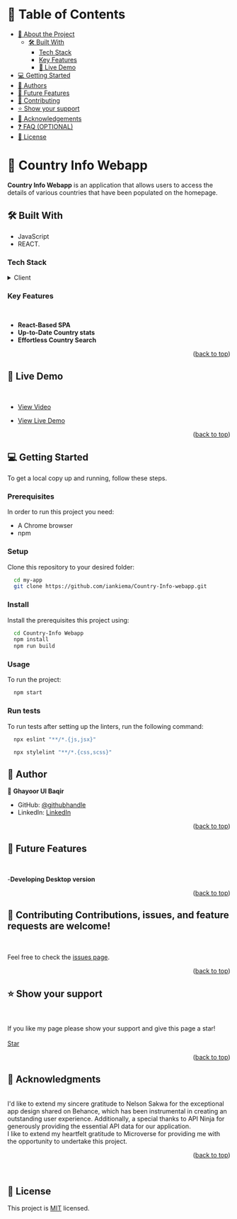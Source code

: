 
# 📗 Table of Contents

- [📖 About the Project](#about-project)
  - [🛠 Built With](#built-with)
    - [Tech Stack](#tech-stack)
    - [Key Features](#key-features)
    - [🚀 Live Demo](#live-demo)
- [💻 Getting Started](#getting-started)
- [👥 Authors](#authors)
- [🔭 Future Features](#future-features)
- [🤝 Contributing](#contributing)
- [⭐️ Show your support](#support)
- [🙏 Acknowledgements](#acknowledgements)
- [❓ FAQ (OPTIONAL)](#faq)
- [📝 License](#license)

# 📖 Country Info Webapp <a name="about-project"></a>

**Country Info Webapp** is an application that allows users to access the details of various countries that have been populated on the homepage.


## 🛠 Built With <a name="built-with"></a>

- JavaScript
- REACT.


### Tech Stack <a name="tech-stack"></a>

<details>
  <summary>Client</summary>
  <ul>
    <li><a href="https://developer.mozilla.org/en-US/docs/Web/HTML">HTML</a></li>
    <li><a href="https://developer.mozilla.org/en-US/docs/Web/CSS">CSS</a></li>
    <li><a href="https://www.javascript.com/">JavaScript</a></li>
    <li><a href="https://www.javascript.com/">React</a></li>
  </ul>
</details>

### Key Features <a name="key-features"></a>

<br>

- **React-Based SPA**
- **Up-to-Date Country stats**
- **Effortless Country Search**

<p align="right">(<a href="#readme-top">back to top</a>)</p>

## 🚀 Live Demo <a name="live-demo"></a>

<br>

- [View Video](https://www.loom.com/share/My-Project-Presentation-41a30e8e8813440bb67feb7c13a5c314?sid=1eadfa42-6ddd-4444-a8b1-060bdc9da551)

- [View Live Demo]( https://iankiema.github.io/Country-Info-webapp/)

<p align="right">(<a href="#readme-top">back to top</a>)</p>

## 💻 Getting Started <a name="getting-started"></a>

To get a local copy up and running, follow these steps.

### Prerequisites

In order to run this project you need:

- A Chrome browser
- npm

### Setup

Clone this repository to your desired folder:

```sh
  cd my-app
  git clone https://github.com/iankiema/Country-Info-webapp.git
```

### Install

Install the prerequisites this project using:

```sh
  cd Country-Info Webapp
  npm install
  npm run build
```

### Usage

To run the project:

```sh
  npm start
```

### Run tests

To run tests after setting up the linters, run the following command:

```sh
  npx eslint "**/*.{js,jsx}"
```

```sh
  npx stylelint "**/*.{css,scss}"
```
## 👥 Author <a name="authors"></a>

👤 **Ghayoor Ul Baqir**

- GitHub: [@githubhandle](https://github.com/Xghayor)
- LinkedIn: [LinkedIn](https://www.linkedin.com/in/ghayoorulbaqir)

<p align="right">(<a href="#readme-top">back to top</a>)</p>

## 🔭 Future Features <a name="future-features"></a>

<br>

-**Developing Desktop version**

<p align="right">(<a href="#readme-top">back to top</a>)</p>

## 🤝 Contributing <a name="contributing"></a>Contributions, issues, and feature requests are welcome!

<br>

Feel free to check the [issues page](https://github.com/Xghayor/CountryMetrics-App/issues).

<p align="right">(<a href="#readme-top">back to top</a>)</p>

## ⭐️ Show your support <a name="support"></a>

<br>

If you like my page please show your support and give this page a star!
<br>
<br>
[Star](https://github.com/Xghayor/CountryMetrics-App)

<p align="right">(<a href="#readme-top">back to top</a>)</p>

## 🙏 Acknowledgments <a name="acknowledgements"></a>

<br>
I'd like to extend my sincere gratitude to Nelson Sakwa for the exceptional app design shared on Behance, which has been instrumental in creating an outstanding user experience. Additionally, a special thanks to API Ninja for generously providing the essential API data for our application.


<br>
I like to extend my heartfelt gratitude to Microverse for providing me with the opportunity to undertake this project.

<p align="right">(<a href="#readme-top">back to top</a>)</p>
<br>

## 📝 License <a name="license"></a>

This project is [MIT](./LICENSE) licensed.
